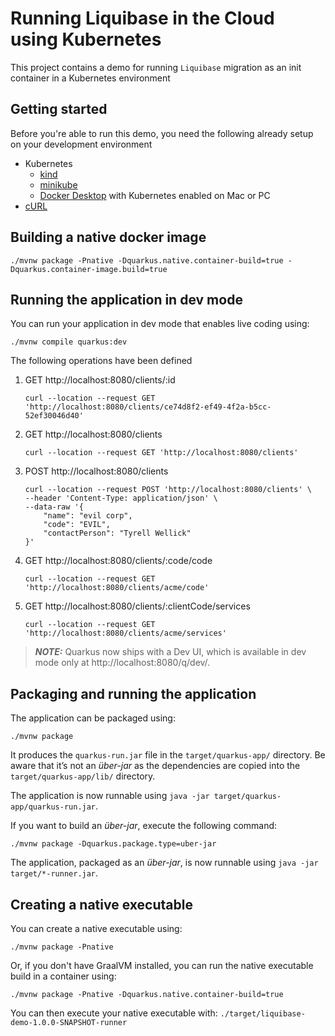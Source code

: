 # Running Liquibase in the Cloud using Kubernetes

This project contains a demo for running `Liquibase` migration as an init container in a Kubernetes environment

## Getting started

Before you're able to run this demo, you need the following already setup on your development environment

- Kubernetes
  - [kind](https://kind.sigs.k8s.io/)
  - [minikube](https://minikube.sigs.k8s.io/docs/start/)
  - [Docker Desktop](https://docs.docker.com/desktop/kubernetes/) with Kubernetes enabled on Mac or PC
- [cURL](https://curl.se/)

## Building a native docker image

```shell script
./mvnw package -Pnative -Dquarkus.native.container-build=true -Dquarkus.container-image.build=true
```

## Running the application in dev mode

You can run your application in dev mode that enables live coding using:

```shell script
./mvnw compile quarkus:dev
```

The following operations have been defined

1. GET http://localhost:8080/clients/:id
   
   ```shell script
   curl --location --request GET 'http://localhost:8080/clients/ce74d8f2-ef49-4f2a-b5cc-52ef30046d40'
   ```

2. GET http://localhost:8080/clients

   ```shell script
   curl --location --request GET 'http://localhost:8080/clients'
   ```

3. POST http://localhost:8080/clients

   ```shell script
   curl --location --request POST 'http://localhost:8080/clients' \
   --header 'Content-Type: application/json' \
   --data-raw '{
       "name": "evil corp",
       "code": "EVIL",
       "contactPerson": "Tyrell Wellick"
   }'
   ```

4. GET http://localhost:8080/clients/:code/code

   ```shell script
   curl --location --request GET 'http://localhost:8080/clients/acme/code'
   ```

5. GET http://localhost:8080/clients/:clientCode/services

   ```shell script
   curl --location --request GET 'http://localhost:8080/clients/acme/services'
   ```

> **_NOTE:_**  Quarkus now ships with a Dev UI, which is available in dev mode only at http://localhost:8080/q/dev/.

## Packaging and running the application

The application can be packaged using:
```shell script
./mvnw package
```
It produces the `quarkus-run.jar` file in the `target/quarkus-app/` directory.
Be aware that it’s not an _über-jar_ as the dependencies are copied into the `target/quarkus-app/lib/` directory.

The application is now runnable using `java -jar target/quarkus-app/quarkus-run.jar`.

If you want to build an _über-jar_, execute the following command:
```shell script
./mvnw package -Dquarkus.package.type=uber-jar
```

The application, packaged as an _über-jar_, is now runnable using `java -jar target/*-runner.jar`.

## Creating a native executable

You can create a native executable using: 
```shell script
./mvnw package -Pnative
```

Or, if you don't have GraalVM installed, you can run the native executable build in a container using: 
```shell script
./mvnw package -Pnative -Dquarkus.native.container-build=true
```

You can then execute your native executable with: `./target/liquibase-demo-1.0.0-SNAPSHOT-runner`
